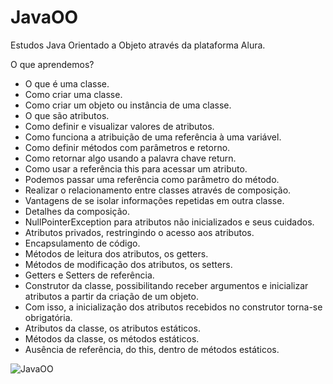 # JavaOO
Estudos Java Orientado a Objeto através da plataforma Alura.

O que aprendemos?

- O que é uma classe.
- Como criar uma classe.
- Como criar um objeto ou instância de uma classe.
- O que são atributos.
- Como definir e visualizar valores de atributos.
- Como funciona a atribuição de uma referência à uma variável.
- Como definir métodos com parâmetros e retorno.
- Como retornar algo usando a palavra chave return.
- Como usar a referência this para acessar um atributo.
- Podemos passar uma referência como parâmetro do método.
- Realizar o relacionamento entre classes através de composição.
- Vantagens de se isolar informações repetidas em outra classe.
- Detalhes da composição.
- NullPointerException para atributos não inicializados e seus cuidados.
- Atributos privados, restringindo o acesso aos atributos.
- Encapsulamento de código.
- Métodos de leitura dos atributos, os getters.
- Métodos de modificação dos atributos, os setters.
- Getters e Setters de referência.
- Construtor da classe, possibilitando receber argumentos e inicializar atributos a partir da criação de um objeto.
- Com isso, a inicialização dos atributos recebidos no construtor torna-se obrigatória.
- Atributos da classe, os atributos estáticos.
- Métodos da classe, os métodos estáticos.
- Ausência de referência, do this, dentro de métodos estáticos.

![JavaOO](https://user-images.githubusercontent.com/87431289/145247187-d1bc409c-5a29-478e-bc56-fbf9121b2ad8.png)
